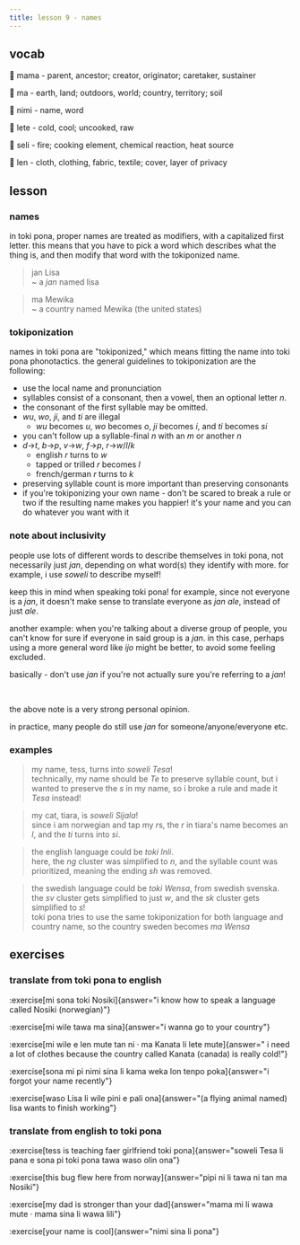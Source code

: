 ```yaml
---
title: lesson 9 - names
---
```

## vocab
󱤱 mama - parent, ancestor; creator, originator; caretaker, sustainer

󱤰 ma - earth, land; outdoors, world; country, territory; soil

󱥂 nimi - name, word

󱤦 lete - cold, cool; uncooked, raw

󱥗 seli - fire; cooking element, chemical reaction, heat source

󱤥 len - cloth, clothing, fabric, textile; cover, layer of privacy

## lesson
### names
in toki pona, proper names are treated as modifiers, with a capitalized first letter. this means that you have to pick a word which describes what the thing is, and then modify that word with the tokiponized name.

> jan Lisa \
> ~ a *jan* named lisa

> ma Mewika \
> ~ a country named Mewika (the united states)

### tokiponization

names in toki pona are "tokiponized," which means fitting the name into toki pona phonotactics. the general guidelines to tokiponization are the following:

- use the local name and pronunciation
- syllables consist of a consonant, then a vowel, then an optional letter *n*.
- the consonant of the first syllable may be omitted.
- *wu*, *wo*, *ji*, and *ti* are illegal
    - *wu* becomes *u*, *wo* becomes *o*, *ji* becomes *i*, and *ti* becomes *si*
- you can't follow up a syllable-final *n* with an *m* or another *n*
- *d*->*t*, *b*->*p*, *v*->*w*, *f*->*p*, *r*->*w*/*l*/*k*
    - english *r* turns to *w*
    - tapped or trilled *r* becomes *l*
    - french/german *r* turns to *k*
- preserving syllable count is more important than preserving consonants
- if you're tokiponizing your own name - don't be scared to break a rule or two if the resulting name makes you happier! it's your name and you can do whatever you want with it

### note about inclusivity

people use lots of different words to describe themselves in toki pona, not necessarily just *jan*, depending on what word(s) they identify with more. for example, i use *soweli* to describe myself!

keep this in mind when speaking toki pona!
for example, since not everyone is a *jan*, it doesn't make sense to translate everyone as *jan ale*, instead of just *ale*.

another example: when you're talking about a diverse group of people, you can't know for sure if everyone in said group is a *jan*. in this case, perhaps using a more general word like *ijo* might be better, to avoid some feeling excluded.

basically - don't use *jan* if you're not actually sure you're referring to a *jan*!

<br />

the above note is a very strong personal opinion.

in practice, many people do still use *jan* for someone/anyone/everyone etc.

### examples

> my name, tess, turns into *soweli Tesa*! \
> technically, my name should be *Te* to preserve syllable count, but i wanted to preserve the *s* in my name, so i broke a rule and made it *Tesa* instead!

> my cat, tiara, is *soweli Sijala*! \
> since i am norwegian and tap my *r*s, the *r* in tiara's name becomes an *l*, and the *ti* turns into *si*.

> the english language could be *toki Inli*. \
> here, the *ng* cluster was simplified to *n*, and the syllable count was prioritized, meaning the ending *sh* was removed.

> the swedish language could be *toki Wensa*, from swedish svenska. \
> the *sv* cluster gets simplified to just *w*, and the *sk* cluster gets simplified to *s*! \
> toki pona tries to use the same tokiponization for both language and country name, so the country sweden becomes *ma Wensa*

## exercises
### translate from toki pona to english
:exercise[mi sona toki Nosiki]{answer="i know how to speak a language called Nosiki (norwegian)"}

:exercise[mi wile tawa ma sina]{answer="i wanna go to your country"}

:exercise[mi wile e len mute tan ni · ma Kanata li lete mute]{answer=" i need a lot of clothes because the country called Kanata (canada) is really cold!"}

:exercise[sona mi pi nimi sina li kama weka lon tenpo poka]{answer="i forgot your name recently"}

:exercise[waso Lisa li wile pini e pali ona]{answer="(a flying animal named) lisa wants to finish working"}

### translate from english to toki pona
:exercise[tess is teaching faer girlfriend toki pona]{answer="soweli Tesa li pana e sona pi toki pona tawa waso olin ona"}

:exercise[this bug flew here from norway]{answer="pipi ni li tawa ni tan ma Nosiki"}

:exercise[my dad is stronger than your dad]{answer="mama mi li wawa mute · mama sina li wawa lili"}

:exercise[your name is cool]{answer="nimi sina li pona"}